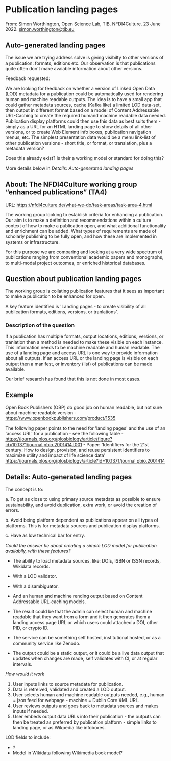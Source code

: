 # Publication landing pages

From: Simon Worthington, Open Science Lab, TIB. NFDI4Culture. 23 June 2022. simon.worthington@tib.eu

## Auto-generated landing pages

The issue we are trying address solve is giving visibilty to other versions of a publication: formats, editions etc. Our observation is that publications quite often don't make avaiable information about other versions.

Feedback requested: 

We are looking for feedback on whether a version of Linked Open Data (LOD) metadata for a publication could be automatically used for rendering human and machine readable outputs. The idea is to have a small app that could gather metadata sources, cache (Kafka like) a limited LOD data-set, then output in different format based on a model of Content Addressable URL-Caching to create the required humand machine readable data needed. Publication display platforms could then use this data as best suits them - simply as a URL for an HTML landing page to show details of all other versions, or to create Web Element info boxes, publication navigation menus, etc. The simplest presentation data would be a menu link-list of other publication versions - short title, or format, or translation, plus a metadata version?

Does this already exist? Is their a working model or standard for doing this?

More details below in *Details: Auto-generated landing pages*

## About: The NFDI4Culture working group “enhanced publications” (TA4) 

URL: https://nfdi4culture.de/what-we-do/task-areas/task-area-4.html

The working group looking to establish criteria for enhancing a publication. Our aim is to make a definition and recommendations within a culture context of how to make a publication open, and what additional functionality and enrichment can be added. What types of requirements are made of scholarly publishing to be fully open, and how these are implemented in systems or infrastructure.

For this purpose we are comparing and looking at a very wide spectrum of publications ranging from conventional academic papers and monographs, to multi-modal project outcomes, or enriched historical databases.

## Question about publication landing pages

The working group is collating publication features that it sees as important to make a publication to be enhanced for open.

A key feature identified is 'Landing pages - to create visibility of all publication formats, editions, versions, or tranlations'.

### Description of the question

If a publication has multiple formats, output locations, editions, versions, or tranlation then a method is needed to make these visible on each instance. This information needs to be machine readable and human readable. The use of a landing page and access URL is one way to provide information about all outputs. If an access URL or the landing page is visible on each output then a manifest, or inventory (list) of publications can be made available. 

Our brief research has found that this is not done in most cases.

## Example

Open Book Publishers (OBP) do good job on human readable, but not sure about machine readable version - https://www.openbookpublishers.com/product/1535

The following paper points to the need for 'landing pages' and the use of an 'access URL' for a publication - see the following table - https://journals.plos.org/plosbiology/article/figure?id=10.1371/journal.pbio.2001414.t001 - Paper: 'Identifiers for the 21st century: How to design, provision, and reuse persistent identifiers to maximize utility and impact of life science data' https://journals.plos.org/plosbiology/article?id=10.1371/journal.pbio.2001414 

## Details: Auto-generated landing pages

The concept is to: 

a. To get as close to using primary source metadata as possible to ensure sustainability, and avoid duplication, extra work, or avoid the creation of errors.

b. Avoid being platform dependent as publications appear on all types of platforms. This is for metadata sources and publication display platforms.

c. Have as low technical bar for entry.

*Could the answer be about creating a simple LOD model for publication availabily, with these features?*

  - The ability to load metadata sources, like: DOIs, ISBN or ISSN records, Wikidata records.

  - With a LOD validator.

  - With a disambiguator.

  - And an human and machine rending output based on Content Addressable URL-caching models.

  - The result could be that the admin can select human and machine readable that they want from a form and it then generates them a landing access page URL or which users could attached a DOI, other PID, or crypto ID.

  - The service can be something self hosted, institutional hosted, or as a community service like Zenodo.

  - The output could be a static output, or it could be a live data output that updates when changes are made, self validates with CI, or at regular intervals.

*How would it work*

1. User inputs links to source metadata for publication.
2. Data is retreived, validated and created a LOD output.
3. User selects human and machine readable outputs needed, e.g., human = json feed for webpage - machine = Dublin Core XML URL.
4. User reviews outputs and goes back to metadata sources and makes inputs if needed.
5. User embeds output data URLs into their publication - the outputs can then be treated as preferred by publication platform - simple links to landing page, or as Wikpedia like infoboxes.

LOD fields to include:

   - ?
   - Model in Wikidata following Wikimedia book model?







